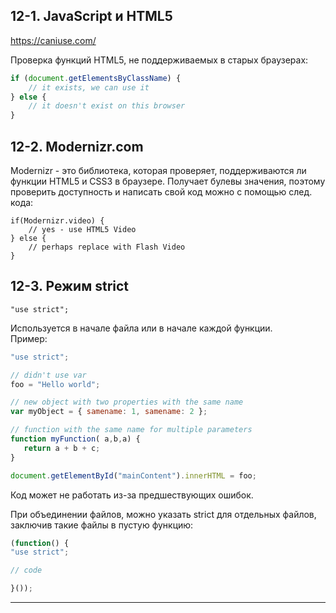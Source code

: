## 12-1. JavaScript и HTML5

https://caniuse.com/

Проверка функций HTML5, не поддерживаемых в старых браузерах:  

```js
if (document.getElementsByClassName) {
    // it exists, we can use it
} else {
    // it doesn't exist on this browser
}
```

## 12-2. Modernizr.com

Modernizr - это библиотека, которая проверяет, поддерживаются ли функции HTML5 и CSS3 в браузере. Получает булевы значения, поэтому проверить доступность и написать свой код можно с помощью след. кода:  

```
if(Modernizr.video) {
    // yes - use HTML5 Video
} else {
    // perhaps replace with Flash Video
}
```

## 12-3. Режим strict

    "use strict";

Используется в начале файла или в начале каждой функции.  
Пример:  
```js
"use strict";

// didn't use var
foo = "Hello world";

// new object with two properties with the same name
var myObject = { samename: 1, samename: 2 };

// function with the same name for multiple parameters
function myFunction( a,b,a) {
   return a + b + c;
}

document.getElementById("mainContent").innerHTML = foo;

```

Код может не работать из-за предшествующих ошибок.  

При объединении файлов, можно указать strict для отдельных файлов, заключив такие файлы в пустую функцию:  

```js
(function() {
"use strict";

// code

}());
```

---


